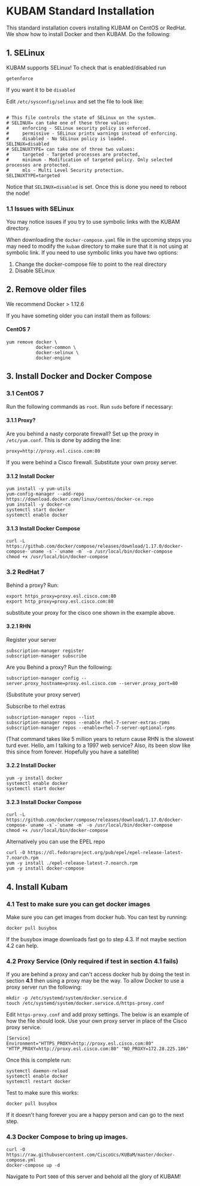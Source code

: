 # KUBAM Standard Installation

This standard installation covers installing KUBAM on CentOS or RedHat.  We show how to install Docker and then KUBAM.  Do the following: 


## 1. SELinux

KUBAM supports SELinux! To check that is enabled/disabled run

```
getenforce
```

If you want it to be ```disabled``` 

Edit ```/etc/sysconfig/selinux``` and set the file to look like:

```

# This file controls the state of SELinux on the system.
# SELINUX= can take one of these three values:
#     enforcing - SELinux security policy is enforced.
#     permissive - SELinux prints warnings instead of enforcing.
#     disabled - No SELinux policy is loaded.
SELINUX=disabled
# SELINUXTYPE= can take one of three two values:
#     targeted - Targeted processes are protected,
#     minimum - Modification of targeted policy. Only selected processes are protected.
#     mls - Multi Level Security protection.
SELINUXTYPE=targeted
```
Notice that ```SELINUX=disabled``` is set.  Once this is done you need to reboot the node!

### 1.1 Issues with SELinux

You may notice issues if you try to use symbolic links with the KUBAM directory.  

When downloading the ```docker-compose.yaml``` file in the upcoming steps you may need to modify the ```kubam``` directory to make sure that it is not using at symbolic link. If you need to use symbolic links you have two options: 

1. Change the docker-compose file to point to the real directory
2. Disable SELinux

## 2. Remove older files
We recommend Docker > 1.12.6  

If you have someting older you can install them as follows:

#### CentOS 7
```
yum remove docker \
           docker-common \
           docker-selinux \
           docker-engine
```

## 3. Install Docker and Docker Compose

### 3.1 CentOS 7

Run the following commands as ```root```.  Run ```sudo``` before if necessary:

#### 3.1.1 Proxy?

Are you behind a nasty corporate firewall?  Set up the proxy in ```/etc/yum.conf```.  This is done by adding the line:

```
proxy=http://proxy.esl.cisco.com:80
```

If you were behind a Cisco firewall.  Substitute your own proxy server. 

#### 3.1.2 Install Docker
```
yum install -y yum-utils
yum-config-manager --add-repo https://download.docker.com/linux/centos/docker-ce.repo
yum install -y docker-ce
systemctl start docker
systemctl enable docker
```

#### 3.1.3 Install Docker Compose
```
curl -L https://github.com/docker/compose/releases/download/1.17.0/docker-compose-`uname -s`-`uname -m` -o /usr/local/bin/docker-compose
chmod +x /usr/local/bin/docker-compose
```

### 3.2 RedHat 7

Behind a proxy?  Run:

```
export https_proxy=proxy.esl.cisco.com:80
export http_proxy=proxy.esl.cisco.com:80
```
substitute your proxy for the cisco one shown in the example above. 

#### 3.2.1 RHN

Register your server

```
subscription-manager register
subscription-manager subscribe
```

Are you Behind a proxy? Run the following:

```
subscription-manager config --server.proxy_hostname=proxy.esl.cisco.com --server.proxy_port=80
```

(Substitute your proxy server)

Subscribe to rhel extras

```
subscription-manager repos --list
subscription-manager repos --enable rhel-7-server-extras-rpms
subscription-manager repos --enable=rhel-7-server-optional-rpms
```

(That command takes like 5 million years to return cause RHN is the slowest turd ever. Hello, am I talking to a 1997 web service? Also, its been slow like this since from forever.  Hopefully you have a satellite)

#### 3.2.2 Install Docker

```
yum -y install docker
systemctl enable docker
systemctl start docker
```

#### 3.2.3 Install Docker Compose
```
curl -L https://github.com/docker/compose/releases/download/1.17.0/docker-compose-`uname -s`-`uname -m` -o /usr/local/bin/docker-compose
chmod +x /usr/local/bin/docker-compose
```
Alternatively you can use the EPEL repo

```
curl -O https://dl.fedoraproject.org/pub/epel/epel-release-latest-7.noarch.rpm
yum -y install ./epel-release-latest-7.noarch.rpm
yum -y install docker-compose
```

## 4. Install Kubam

### 4.1 Test to make sure you can get docker images

Make sure you can get images from docker hub.  You can test by running: 

```
docker pull busybox
```

If the busybox image downloads fast go to step 4.3.  If not maybe section 4.2 can help. 

### 4.2 Proxy Service  (Only required if test in section 4.1 fails)

If you are behind a proxy and can't access docker hub by doing the test in section __4.1__ then using a proxy may be the way.  To allow Docker to use a proxy server run the following: 

```
mkdir -p /etc/systemd/system/docker.service.d
touch /etc/systemd/system/docker.service.d/https-proxy.conf
```
Edit ```https-proxy.conf``` and add proxy settings.  The below is an example of how the file should look.  Use your own proxy server in place of the Cisco proxy service. 

```
[Service]
Environment="HTTPS_PROXY=http://proxy.esl.cisco.com:80" "HTTP_PROXY=http://proxy.esl.cisco.com:80" "NO_PROXY=172.28.225.186"
```

Once this is complete run:

```
systemctl daemon-reload
systemctl enable docker
systemctl restart docker
```

Test to make sure this works: 

```
docker pull busybox
```
If it doesn't hang forever you are a happy person and can go to the next step. 

### 4.3 Docker Compose to bring up images.  

```
curl -O https://raw.githubusercontent.com/CiscoUcs/KUBaM/master/docker-compose.yml  
docker-compose up -d
```

Navigate to Port ```5000``` of this server and behold all the glory of KUBAM!




